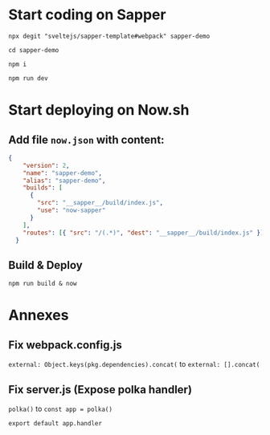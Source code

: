 # Start coding on Sapper

`npx degit "sveltejs/sapper-template#webpack" sapper-demo`

`cd sapper-demo`

`npm i`

`npm run dev`

# Start deploying on Now.sh

## Add file `now.json` with content:
```json
{
    "version": 2,
    "name": "sapper-demo",
    "alias": "sapper-demo",
    "builds": [
      {
        "src": "__sapper__/build/index.js",
        "use": "now-sapper"
      }
    ],
    "routes": [{ "src": "/(.*)", "dest": "__sapper__/build/index.js" }]
  }
```

## Build & Deploy
`npm run build & now`

# Annexes

## Fix webpack.config.js

`external: Object.keys(pkg.dependencies).concat(` to `external: [].concat(`

## Fix server.js (Expose polka handler)
`polka()` to `const app = polka()` 

`export default app.handler`
